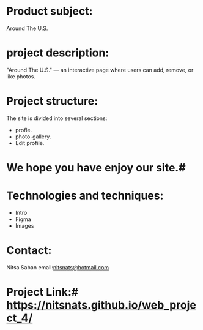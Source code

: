 # Product subject:

Around The U.S.


# project description:

 "Around The U.S." — an interactive page where users can add, remove, or like photos.

 
# Project structure:

The site is divided into several sections:
* profle.
* photo-gallery.
* Edit profile.



# We hope you have enjoy our site.#

# Technologies and techniques:
* Intro  
* Figma  
* Images

# Contact:

Nitsa Saban email:nitsnats@hotmail.com

# Project Link:# https://nitsnats.github.io/web_project_4/

